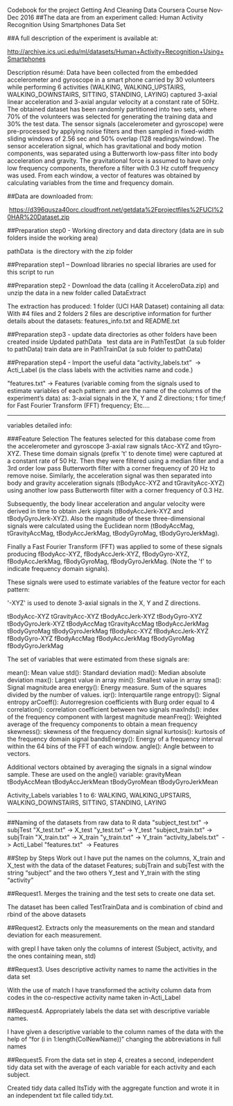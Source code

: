 

Codebook for the project Getting And Cleaning Data Coursera
Course Nov-Dec 2016
##The data are from an experiment called: Human Activity Recognition Using Smartphones Data Set 

##A full description of the experiment is available at:

http://archive.ics.uci.edu/ml/datasets/Human+Activity+Recognition+Using+Smartphones

Description résumé: Data have been collected from the embedded
accelerometer and gyroscope in a smart phone carried by 30 volunteers while
performing 6 activities (WALKING, WALKING_UPSTAIRS, WALKING_DOWNSTAIRS,
SITTING, STANDING, LAYING) captured 3-axial linear acceleration and 3-axial
angular velocity at a constant rate of 50Hz. The obtained dataset has been
randomly partitioned into two sets, where 70% of the volunteers was selected
for generating the training data and 30% the test data. 
The sensor signals (accelerometer and gyroscope) were pre-processed by applying
noise filters and then sampled in fixed-width sliding windows of 2.56 sec and
50% overlap (128 readings/window). The sensor acceleration signal, which has
gravitational and body motion components, was separated using a Butterworth
low-pass filter into body acceleration and gravity. The gravitational force is
assumed to have only low frequency components, therefore a filter with 0.3 Hz
cutoff frequency was used. From each window, a vector of features was obtained
by calculating variables from the time and frequency domain.



##Data are downloaded from: 

 https://d396qusza40orc.cloudfront.net/getdata%2Fprojectfiles%2FUCI%20HAR%20Dataset.zip

##Preparation step0 - Working directory and data directory (data are in sub folders inside the working area)

pathData  is the directory with the zip folder

##Preparation step1 – Download libraries
no special libraries are used for this script to run

##Preparation step2 - Download the data (calling it AcceleroData.zip) and unzip the data in a new folder called DataExtract

The extraction has produced:
1 folder (UCI HAR Dataset) containing all data: 
With #4 files and 2 folders
2 files are descriptive information for further details about the datasets: features_info.txt and README.txt 

##Preparation step3 - update data directories as other folders have been created inside
Updated pathData  
test data are in PathTestDat  (a sub folder to pathData)
train data are in PathTrainDat (a sub folder to pathData)

##Preparation step4 - Import the useful data 
“activity_labels.txt”  -> Acti_Label (is the class labels with the activities name and code.)

"features.txt" -> Features (variable coming from the signals used to estimate
variables of each pattern: and are the name of the columns of the experiment’s
data) as: 3-axial signals in the X, Y and Z directions; t for time;f for Fast
Fourier Transform (FFT) frequency; Etc.…

**********
variables detailed info: 

###Feature Selection 
The features selected for this database come from the
accelerometer and gyroscope 3-axial raw signals tAcc-XYZ and tGyro-XYZ. These
time domain signals (prefix 't' to denote time) were captured at a constant
rate of 50 Hz. Then they were filtered using a median filter and a 3rd order
low pass Butterworth filter with a corner frequency of 20 Hz to remove noise.
Similarly, the acceleration signal was then separated into body and gravity
acceleration signals (tBodyAcc-XYZ and tGravityAcc-XYZ) using another low pass
Butterworth filter with a corner frequency of 0.3 Hz. 

Subsequently, the body linear acceleration and angular
velocity were derived in time to obtain Jerk signals (tBodyAccJerk-XYZ and
tBodyGyroJerk-XYZ). Also the magnitude of these three-dimensional signals were
calculated using the Euclidean norm (tBodyAccMag, tGravityAccMag,
tBodyAccJerkMag, tBodyGyroMag, tBodyGyroJerkMag). 

Finally a Fast Fourier Transform (FFT) was applied to some
of these signals producing fBodyAcc-XYZ, fBodyAccJerk-XYZ, fBodyGyro-XYZ,
fBodyAccJerkMag, fBodyGyroMag, fBodyGyroJerkMag. (Note the 'f' to indicate
frequency domain signals). 

These signals were used to estimate variables of the feature
vector for each pattern:  

'-XYZ' is used to denote 3-axial signals in the X, Y and Z
directions.

tBodyAcc-XYZ
tGravityAcc-XYZ
tBodyAccJerk-XYZ
tBodyGyro-XYZ
tBodyGyroJerk-XYZ
tBodyAccMag
tGravityAccMag
tBodyAccJerkMag
tBodyGyroMag
tBodyGyroJerkMag
fBodyAcc-XYZ
fBodyAccJerk-XYZ
fBodyGyro-XYZ
fBodyAccMag
fBodyAccJerkMag
fBodyGyroMag
fBodyGyroJerkMag

The set of variables that were estimated from these signals are: 

mean(): Mean value
std(): Standard deviation
mad(): Median absolute deviation 
max(): Largest value in array
min(): Smallest value in array
sma(): Signal magnitude area
energy(): Energy measure. Sum of the squares divided by the number of values. 
iqr(): Interquartile range 
entropy(): Signal entropy
arCoeff(): Autorregresion coefficients with Burg order equal to 4
correlation(): correlation coefficient between two signals
maxInds(): index of the frequency component with largest magnitude
meanFreq(): Weighted average of the frequency components to obtain a mean frequency
skewness(): skewness of the frequency domain signal 
kurtosis(): kurtosis of the frequency domain signal 
bandsEnergy(): Energy of a frequency interval within the 64 bins of the FFT of each window.
angle(): Angle between to vectors.

Additional vectors obtained by averaging the signals in a signal window sample. These are used on the angle() variable:
gravityMean
tBodyAccMean
tBodyAccJerkMean
tBodyGyroMean
tBodyGyroJerkMean

Activity_Labels variables
1 to 6: 
WALKING, WALKING_UPSTAIRS, WALKING_DOWNSTAIRS, SITTING, STANDING, LAYING




**********
##Naming of the datasets from raw data to R data
"subject_test.txt" -> subjTest
"X_test.txt" -> X_test
"y_test.txt" -> Y_test
"subject_train.txt" -> subjTrain
"X_train.txt" -> X_train
"y_train.txt" -> Y_train
“activity_labels.txt”  -> Acti_Label 
"features.txt"  -> Features 

##Step by Steps Work out
I have put the names on the columns, X_train and X_test with the data of the dataset Features;
subjTrain and subjTest with the string “subject”
and the two others Y_test and Y_train with the sting “activity”

##Request1. Merges the training and the test sets to create one data set.

The dataset has been called TestTrainData and is combination of cbind and rbind of the above datasets

##Request2. Extracts only the measurements on the mean and standard deviation for each measurement. 

with grepl I have taken only the columns of interest (Subject, activity, and the ones containing mean, std)

##Request3. Uses descriptive activity names to name the activities in the data set

With the use of match I have transformed the activity column data from codes in the co-respective activity name taken in-Acti_Label

##Request4. Appropriately labels the data set with descriptive variable names. 

I have given a descriptive variable to the column names of the data with the help of “for (i in 1:length(ColNewName))” changing the abbreviations in full names

##Request5. From the data set in step 4, creates a second, independent tidy data set with the average of each variable for each activity
and each subject.

Created tidy data called ItsTidy with the aggregate function
and wrote it in an independent txt file called tidy.txt.

 

